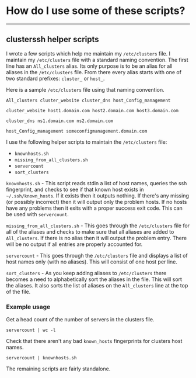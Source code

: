 # How do I use some of these scripts?

----
## clusterssh helper scripts

I wrote a few scripts which help me maintain my `/etc/clusters` file.  I maintain my `/etc/clusters` file with a standard naming convention.  The first line has an `All_clusters` alias.  Its only purpose is to be an alias for all aliases in the `/etc/clusters` file.  From there every alias starts with one of two standard prefixes: `cluster_` or `host_`.

Here is a sample `/etc/clusters` file using that naming convention.

    All_clusters cluster_website cluster_dns host_Config_management
    
    cluster_website host1.domain.com host2.domain.com host3.domain.com
    
    cluster_dns ns1.domain.com ns2.domain.com
    
    host_Config_management someconfigmanagement.domain.com

I use the following helper scripts to maintain the `/etc/clusters` file:

* `knownhosts.sh`
* `missing_from_all_clusters.sh`
* `servercount`
* `sort_clusters`

`knownhosts.sh` - This script reads stdin a list of host names, queries the ssh fingerprint, and checks to see if that known host exists in `~/.ssh/known_hosts`.  If it exists then it outputs nothing.  If there's any missing (or possibly incorrect) then it will output only the problem hosts.  If no hosts have any problems then it exits with a proper success exit code.  This can be used with `servercount`.

`missing_from_all_clusters.sh` - This goes through the `/etc/clusters` file for all of the aliases and checks to make sure that all aliases are added to `All_clusters`.  If there is no alias then it will output the problem entry.  There will be no output if all entries are properly accounted for.

`servercount` - This goes through the `/etc/clusters` file and displays a list of host names only (with no aliases).  This will consist of one host per line.

`sort_clusters` - As you keep adding aliases to `/etc/clusters` there becomes a need to alphabetically sort the aliases in the file.  This will sort the aliases.  It also sorts the list of aliases on the `All_clusters` line at the top of the file.

### Example usage

Get a head count of the number of servers in the clusters file.

    servercount | wc -l

Check that there aren't any bad `known_hosts` fingerprints for clusters host names.

    servercount | knownhosts.sh

The remaining scripts are fairly standalone.
